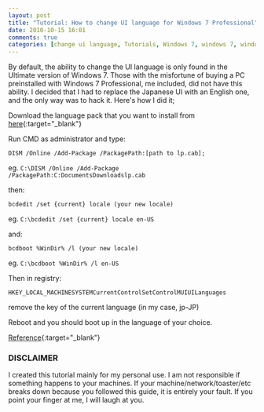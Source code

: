 ```yaml
---
layout: post
title: "Tutorial: How to change UI language for Windows 7 Professional"
date: 2010-10-15 16:01
comments: true
categories: [change ui language, Tutorials, Windows 7, windows 7, windows 7 professional]
---
```

By default, the ability to change the UI language is only found in the Ultimate version of Windows 7. Those with the misfortune of buying a PC preinstalled with Windows 7 Professional, me included, did not have this ability. I decided that I had to replace the Japanese UI with an English one, and the only way was to hack it. Here's how I did it;

Download the language pack that you want to install from [here](http://www.vista123.net/content/download-windows-7-mui-language-packs-official-32-bit-and-64-bit-direct-download-links){:target="_blank"}

Run CMD as administrator and type:
```
DISM /Online /Add-Package /PackagePath:[path to lp.cab];
```

eg. `C:\DISM /Online /Add-Package /PackagePath:C:DocumentsDownloadslp.cab`

then:
```
bcdedit /set {current} locale (your new locale)
```
eg. `C:\bcdedit /set {current} locale en-US`

and:
```
bcdboot %WinDir% /l (your new locale)
```
eg. `C:\bcdboot %WinDir% /l en-US`

Then in registry:

`HKEY_LOCAL_MACHINESYSTEMCurrentControlSetControlMUIUILanguages`

remove the key of the current language (in my case, jp-JP)

Reboot and you should boot up in the language of your choice.

[Reference](http://www.winmatrix.com/forums/index.php?/topic/25539-how-to-enable-mui-language-pack-in-windows-7-professional/){:target="_blank"}

### DISCLAIMER ###

I created this tutorial mainly for my personal use. I am not responsible if something happens to your machines. If your machine/network/toaster/etc breaks down because you followed this guide, it is entirely your fault. If you point your finger at me, I will laugh at you.
